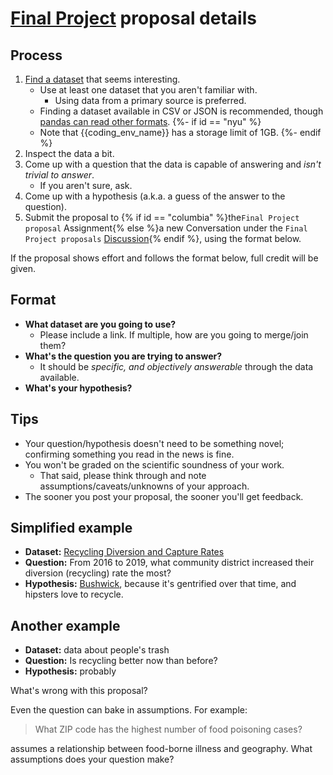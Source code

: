 # [Final Project](https://python-public-policy.afeld.me/en/{{school_slug}}/final_project.html) proposal details

## Process

1. [Find a dataset](https://python-public-policy.afeld.me/en/{{school_slug}}/final_project/resources.html#open-data-portals) that seems interesting.
   - Use at least one dataset that you aren't familiar with.
     - Using data from a primary source is preferred.
   - Finding a dataset available in CSV or JSON is recommended, though [pandas can read other formats](https://pandas.pydata.org/pandas-docs/stable/user_guide/io.html).
   {%- if id == "nyu" %}
   - Note that {{coding_env_name}} has a storage limit of 1GB.
   {%- endif %}
1. Inspect the data a bit.
1. Come up with a question that the data is capable of answering and _isn't trivial to answer_.
   - If you aren't sure, ask.
1. Come up with a hypothesis (a.k.a. a guess of the answer to the question).
1. Submit the proposal to {% if id == "columbia" %}the`Final Project proposal` Assignment{% else %}a new Conversation under the `Final Project proposals` [Discussion]({{discussions_url}}){% endif %}, using the format below.

If the proposal shows effort and follows the format below, full credit will be given.

## Format

- **What dataset are you going to use?**
  - Please include a link. If multiple, how are you going to merge/join them?
- **What's the question you are trying to answer?**
  - It should be _specific, and objectively answerable_ through the data available.
- **What's your hypothesis?**

## Tips

- Your question/hypothesis doesn't need to be something novel; confirming something you read in the news is fine.
- You won't be graded on the scientific soundness of your work.
  - That said, please think through and note assumptions/caveats/unknowns of your approach.
- The sooner you post your proposal, the sooner you'll get feedback.

## Simplified example

- **Dataset:** [Recycling Diversion and Capture Rates](https://data.cityofnewyork.us/Environment/Recycling-Diversion-and-Capture-Rates/gaq9-z3hz)
- **Question:** From 2016 to 2019, what community district increased their diversion (recycling) rate the most?
- **Hypothesis:** [Bushwick](https://communityprofiles.planning.nyc.gov/brooklyn/4), because it's gentrified over that time, and hipsters love to recycle.

## Another example

- **Dataset:** data about people's trash
- **Question:** Is recycling better now than before?
- **Hypothesis:** probably

What's wrong with this proposal?

Even the question can bake in assumptions. For example:

> What ZIP code has the highest number of food poisoning cases?

assumes a relationship between food-borne illness and geography. What assumptions does your question make?
